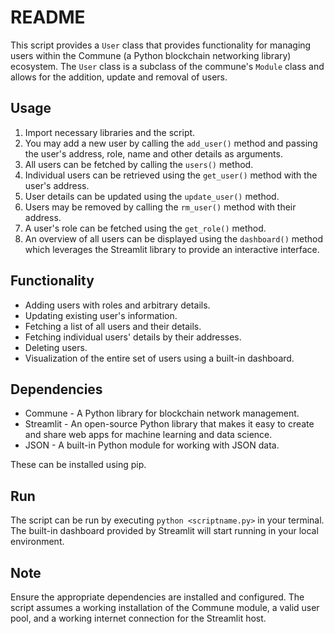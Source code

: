 # README

This script provides a `User` class that provides functionality for managing users within the Commune (a Python blockchain networking library) ecosystem. The `User` class is a subclass of the commune's `Module` class and allows for the addition, update and removal of users.

## Usage

1. Import necessary libraries and the script.
2. You may add a new user by calling the `add_user()` method and passing the user's address, role, name and other details as arguments.
3. All users can be fetched by calling the `users()` method.
4. Individual users can be retrieved using the `get_user()` method with the user's address.
5. User details can be updated using the `update_user()` method.
6. Users may be removed by calling the `rm_user()` method with their address.
7. A user's role can be fetched using the `get_role()` method.
8. An overview of all users can be displayed using the `dashboard()` method which leverages the Streamlit library to provide an interactive interface.

## Functionality

* Adding users with roles and arbitrary details.
* Updating existing user's information.
* Fetching a list of all users and their details.
* Fetching individual users' details by their addresses.
* Deleting users.
* Visualization of the entire set of users using a built-in dashboard.

## Dependencies

* Commune - A Python library for blockchain network management.
* Streamlit - An open-source Python library that makes it easy to create and share web apps for machine learning and data science.
* JSON - A built-in Python module for working with JSON data.

These can be installed using pip.

## Run

The script can be run by executing `python <scriptname.py>` in your terminal. The built-in dashboard provided by Streamlit will start running in your local environment.

## Note

Ensure the appropriate dependencies are installed and configured. The script assumes a working installation of the Commune module, a valid user pool, and a working internet connection for the Streamlit host.